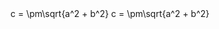 <f-scene>
  <f-box r=>
</f-scene>

<f-slider set="a" />
<f-math>c = \pm\sqrt{a^2 + b^2}</f-math>

<f-scene>
  <f-box r=>
</f-scene>

<f-slider set="a" />
<f-math>c = \pm\sqrt{a^2 + b^2}</f-math>

<f-scene-canvas>
   <f-circle-canvas
    r="25"
    :stroke-width="1"
    stroke="black"
    fill="red"
    x="100"
    y="100" 
  />
</f-scene-canvas>

<f-scene2>
   <f-circle2
    r="25"
    :stroke-width="1"
    stroke="black"
    fill="red"
    x="0"
    y="0" 
  />
</f-scene2>

